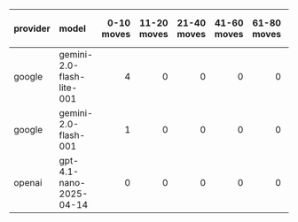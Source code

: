 | provider   | model                     |   0-10 moves |   11-20 moves |   21-40 moves |   41-60 moves |   61-80 moves |   81-100 moves |
|:-----------|:--------------------------|-------------:|--------------:|--------------:|--------------:|--------------:|---------------:|
| google     | gemini-2.0-flash-lite-001 |            4 |             0 |             0 |             0 |             0 |              0 |
| google     | gemini-2.0-flash-001      |            1 |             0 |             0 |             0 |             0 |              0 |
| openai     | gpt-4.1-nano-2025-04-14   |            0 |             0 |             0 |             0 |             0 |              0 |